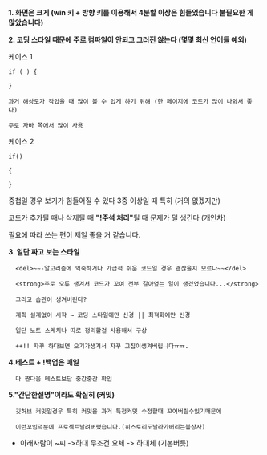 <!--사람마다 성향, 스타일이 다르듯이 꼭 뭔가 해야 된다가 없다
물론 괴랄 하지 않으면
++ 이문서는 주로 생산적인 얘기가 되지 않을 수 있습니다-->


 <strong>1. 화면은 크게 (win 키 + 방향 키를 이용해서 4분할 이상은 힘들었습니다 불필요한 게 많았습니다)</strong>

 <strong>2. 코딩 스타일 때문에 주로 컴파일이 안되고 그러진 않는다 (몇몇 최신 언어들 예외)</strong>

케이스 1

    if ( ) {

    }

    과거 해상도가 작았을 때 많이 볼 수 있게 하기 위해 (한 페이지에 코드가 많이 나와서 좋다)

    주로 자바 쪽에서 많이 사용

케이스 2

    if()

    {

    }

   중첩일 경우 보기가 힘들어질 수 있다 3중 이상일 때 특히 (거의 없겠지만)<br>

   코드가 추가될 때나 삭제될 때 <strong>"!주석 처리"</strong>될 때 문제가 덜 생긴다 (개인차)<br>

   필요에 따라 쓰는 편이 제일 좋을 거 같습니다.<br>

   <strong>3. 일단 짜고 보는 스타일</strong>

      <del>~~-알고리즘에 익숙하거나 가급적 쉬운 코드일 경우 괜찮을지 모르나~~</del>

      <strong>주로 오류 생겨서 코드가 꼬여 전부 갈아엎는 일이 생겼었습니다...</strong>

      그리고 습관이 생겨버린다?
      
      계획 설계없이 시작 → 코딩 스타일에만 신경 || 최적화에만 신경
      
      일단 노트 스케치나 따로 정리할걸 사용해서 구상

      ++!! 자꾸 하다보면 오기가생겨서 자꾸 고집이생겨버립니다ㅠㅠ.

   <strong>4.테스트 + !백업은 매일</strong>

      다 짠다음 테스트보단 중간중간 확인 

   <strong>5."간단한설명"이라도 확실히 (커밋)</strong>
   
      깃허브 커밋일경우 특히 커밋을 과거 특정커밋 수정할때 꼬여버릴수있기때문에

      이런꼬임덕분에 프로젝트날려버렸습니다.(히스토리도날라가버리는불상사)
    
    
 + 아래사람이 ~씨 ->하대 무조건 요체 -> 하대체 (기본버릇) 
